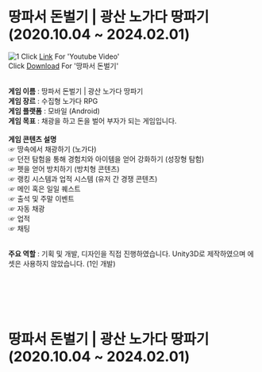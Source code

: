 # 땅파서 돈벌기 | 광산 노가다 땅파기 (2020.10.04 ~ 2024.02.01)

![1](https://user-images.githubusercontent.com/57510872/183236594-ca5f7cd4-397f-4e38-9ace-fe0614081222.png)
Click [Link](https://youtu.be/Ic1hNdHh6zo?si=U1RUmlQZVfgY3bV4) For 'Youtube Video'<br>
Click [Download](https://play.google.com/store/apps/details?id=com.CheonnyangCompany.DigForMoney_RTM) For '땅파서 돈벌기'<br><br>

**게임 이름** : 땅파서 돈벌기 | 광산 노가다 땅파기<br>
**게임 장르** : 수집형 노가다 RPG<br>
**게임 플랫폼** : 모바일 (Android)<br>
**게임 목표** : 채광을 하고 돈을 벌어 부자가 되는 게임입니다.<br><br>
**게임 콘텐츠 설명**<br>
☞ 땅속에서 채광하기 (노가다)<br>
☞ 던전 탐험을 통해 경험치와 아이템을 얻어 강화하기 (성장형 탐험)<br>
☞ 펫을 얻어 방치하기 (방치형 콘텐츠)<br>
☞ 랭킹 시스템과 업적 시스템 (유저 간 경쟁 콘텐츠)<br>
☞ 메인 혹은 일일 퀘스트<br>
☞ 출석 및 주말 이벤트<br>
☞ 자동 채광<br>
☞ 업적<br>
☞ 채팅<br><br>

**주요 역할** : 기획 및 개발, 디자인을 직접 진행하였습니다. Unity3D로 제작하였으며 에셋은 사용하지 않았습니다. (1인 개발)


<br><br><br><br>
# 땅파서 돈벌기 | 광산 노가다 땅파기 (2020.10.04 ~ 2024.02.01)

